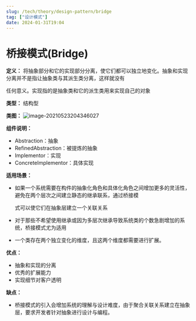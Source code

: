 ```yaml
---
slug: /tech/theory/design-pattern/bridge
tag: ["设计模式"]
date: 2024-01-31T19:04
---
```

# 桥接模式(Bridge)

**定义：** 将抽象部分和它的实现部分分离，使它们都可以独立地变化。抽象和实现分离并不是指让抽象类与其派生类分离，这样就没有

任何意义。实现指的是抽象类和它的派生类用来实现自己的对象

**类型：** 结构型

**类图：** ![image-20210523204346027](https://picgo-starry.oss-cn-beijing.aliyuncs.com/img/DesignPattern/Bridge.jpg)

**组件说明：** 

- Abstraction：抽象
- RefinedAbstraction：被提炼的抽象
- Implementor：实现
- ConcreteImplementor：具体实现

**适用场景：** 

- 如果一个系统需要在构件的抽象化角色和具体化角色之间增加更多的灵活性，避免在两个层次之间建立静态的继承联系，通过桥接模

  式可以使它们在抽象层建立一个关联关系

- 对于那些不希望使用继承或因为多层次继承导致系统类的个数急剧增加的系统，桥接模式尤为适用

- 一个类存在两个独立变化的维度，且这两个维度都需要进行扩展。

**优点：** 

- 抽象和实现的分离
- 优秀的扩展能力
- 实现细节对客户透明

**缺点：** 

- 桥接模式的引入会增加系统的理解与设计难度，由于聚合关联关系建立在抽象层，要求开发者针对抽象进行设计与编程。